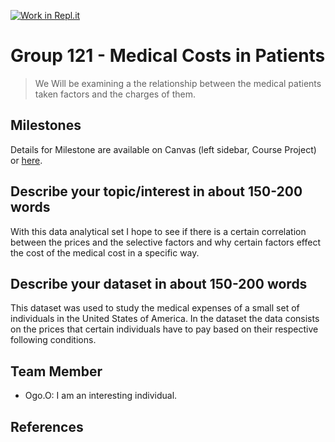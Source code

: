 [![Work in Repl.it](https://classroom.github.com/assets/work-in-replit-14baed9a392b3a25080506f3b7b6d57f295ec2978f6f33ec97e36a161684cbe9.svg)](https://classroom.github.com/online_ide?assignment_repo_id=367698&assignment_repo_type=GroupAssignmentRepo)
# Group 121 - **Medical Costs in Patients**

>We Will be examining a the relationship between the medical patients taken factors and the charges of them.

## Milestones 

Details for Milestone are available on Canvas (left sidebar, Course Project) or [here](https://firas.moosvi.com/courses/data301/project/milestone01.html).

## Describe your topic/interest in about 150-200 words

With this data analytical set I hope to see if there is a certain correlation between the prices and the selective factors and why certain factors effect the cost of the medical cost in a specific way.

## Describe your dataset in about 150-200 words

This dataset was used to study the medical expenses of a small set of individuals in the United States of America. In the dataset the data consists on the prices that certain individuals have to pay based on their respective following conditions.

## Team Member

- Ogo.O: I am an interesting individual.


## References



